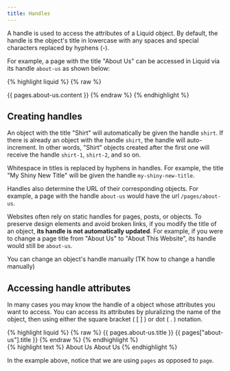 ```yaml
---
title: Handles
---
```


A handle is used to access the attributes of a Liquid object. By default, the handle is the object's title in lowercase with any spaces and special characters replaced by hyphens (-).

For example, a page with the title "About Us" can be accessed in Liquid via its handle `about-us` as shown below:

{% highlight liquid %}
{% raw %}
<!-- the content of the About Us page -->
{{ pages.about-us.content }}
{% endraw %}
{% endhighlight %}

## Creating handles

An object with the title "Shirt" will automatically be given the handle `shirt`. If there is already an object with the handle `shirt`, the handle will auto-increment. In other words, "Shirt" objects created after the first one will receive the handle `shirt-1`, `shirt-2`, and so on.

Whitespace in titles is replaced by hyphens in handles. For example, the title "My Shiny New Title" will be given the handle `my-shiny-new-title`.

Handles also determine the URL of their corresponding objects. For example, a page with the handle `about-us` would have the url `/pages/about-us`.

Websites often rely on static handles for pages, posts, or objects. To preserve design elements and avoid broken links, if you modify the title of an object, **its handle is not automatically updated**. For example, if you were to change a page title from "About Us" to "About This Website", its handle would still be `about-us`.

You can change an object's handle manually (TK how to change a handle manually)

## Accessing handle attributes

In many cases you may know the handle of a object whose attributes you want to access. You can access its attributes by pluralizing the name of the object, then using either the square bracket ( [ ] ) or dot ( . ) notation.

<div class="code-block code-block--input">
{% highlight liquid %}
{% raw %}
{{ pages.about-us.title }}
{{ pages["about-us"].title }}
{% endraw %}
{% endhighlight %}
</div>

<div class="code-block code-block--output">
{% highlight text %}
About Us
About Us
{% endhighlight %}
</div>

In the example above, notice that we are using `pages` as opposed to `page`.
